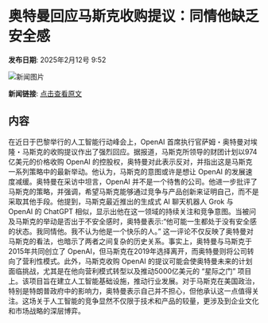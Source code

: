 # 奥特曼回应马斯克收购提议：同情他缺乏安全感

**发布日期**: 2025年2月12号 9:52

![新闻图片](https://pic.chinaz.com/picmap/202005281122111576_58.jpg)

**新闻链接**: [点击查看原文](https://www.aibase.com/zh/news/15279)

## 内容

在近日于巴黎举行的人工智能行动峰会上，OpenAI 首席执行官萨姆・奥特曼对埃隆・马斯克的收购提议作出了强烈回应。据报道，马斯克所领导的财团计划以974亿美元的价格收购 OpenAI 的控股权，奥特曼对此表示反对，并指出这是马斯克一系列策略中的最新举动。他认为，马斯克的意图或许是想让 OpenAI 的发展速度减缓。奥特曼在采访中坦言，OpenAI 并不是一个待售的公司。他进一步批评了马斯克的策略，并强调，希望马斯克能够通过竞争与产品创新来证明自己，而不是采取其他手段。他提到，马斯克最近推出的生成式 AI 聊天机器人 Grok 与 OpenAI 的 ChatGPT 相似，显示出他在这一领域的持续关注和竞争意图。当被问及马斯克的举动是否出于不安全感时，奥特曼表示:“他可能一生都处于没有安全感的状态。我同情他。我不认为他是一个快乐的人。” 这一评论不仅反映了奥特曼对马斯克的看法，也暗示了两者之间复杂的历史关系。事实上，奥特曼与马斯克于2015年共同创立了 OpenAI，但马斯克在2019年选择离开，而奥特曼则将公司转向了营利性模式。此外，马斯克收购 OpenAI 的提议可能会使奥特曼未来的计划面临挑战，尤其是在他向营利模式转型以及推动5000亿美元的 “星际之门” 项目上。该项目旨在建立人工智能基础设施，推动行业发展。对于马斯克在美国政治，特别是特朗普政府中的影响力，奥特曼表示自己并不担心，但他承认这一点值得关注。这场关于人工智能的竞争显然不仅限于技术和产品的较量，更涉及到企业文化和市场战略的深层博弈。
